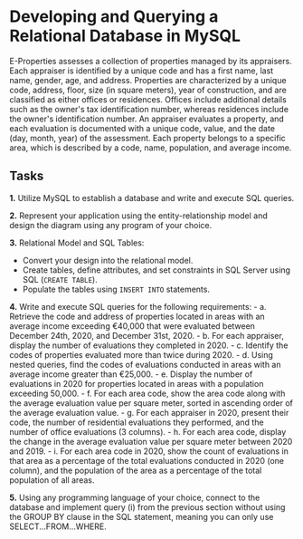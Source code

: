# Developing and Querying a Relational Database in MySQL

E-Properties assesses a collection of properties managed by its appraisers. Each appraiser is identified by a unique code and has a first name, last name, gender, age, and address. Properties are characterized by a unique code, address, floor, size (in square meters), year of construction, and are classified as either offices or residences. Offices include additional details such as the owner's tax identification number, whereas residences include the owner's identification number. An appraiser evaluates a property, and each evaluation is documented with a unique code, value, and the date (day, month, year) of the assessment. Each property belongs to a specific area, which is described by a code, name, population, and average income.

## Tasks

**1.** Utilize MySQL to establish a database and write and execute SQL queries.

**2.** Represent your application using the entity-relationship model and design the diagram using any program of your choice.

**3.** Relational Model and SQL Tables:
   - Convert your design into the relational model.
   - Create tables, define attributes, and set constraints in SQL Server using SQL (`CREATE TABLE`).
   - Populate the tables using `INSERT INTO` statements.

**4.** Write and execute SQL queries for the following requirements:
    - a. Retrieve the code and address of properties located in areas with an average income exceeding €40,000 that were evaluated between December 24th, 2020, and December 31st, 2020.
    - b. For each appraiser, display the number of evaluations they completed in 2020.
    - c. Identify the codes of properties evaluated more than twice during 2020.
    - d. Using nested queries, find the codes of evaluations conducted in areas with an average income greater than €25,000.
    - e. Display the number of evaluations in 2020 for properties located in areas with a population exceeding 50,000.
    - f. For each area code, show the area code along with the average evaluation value per square meter, sorted in ascending order of the average evaluation value.
    - g. For each appraiser in 2020, present their code, the number of residential evaluations they performed, and the number of office evaluations (3 columns).
    - h. For each area code, display the change in the average evaluation value per square meter between 2020 and 2019.
    - i. For each area code in 2020, show the count of evaluations in that area as a percentage of the total evaluations conducted in 2020 (one column), and the population of the area as a percentage of the total population of all areas.

**5.** Using any programming language of your choice, connect to the database and implement query (i) from the previous section without using the GROUP BY clause in the SQL statement, meaning you can only use SELECT...FROM...WHERE.
